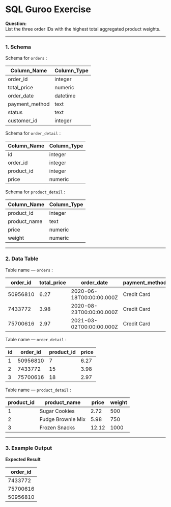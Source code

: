 # SQL Guroo Exercise

**Question:**  
List the three order IDs with the highest total aggregated product weights.

---

### 1. Schema
Schema for `orders` :  

| Column_Name    | Column_Type |
|----------------|-------------|
| order_id       | integer     |
| total_price    | numeric     |
| order_date     | datetime    |
| payment_method | text        |
| status         | text        |
| customer_id    | integer     |

Schema for `order_detail` :  

| Column_Name | Column_Type |
|-------------|-------------|
| id          | integer     |
| order_id    | integer     |
| product_id  | integer     |
| price       | numeric     |

Schema for `product_detail` :  

| Column_Name  | Column_Type |
|--------------|-------------|
| product_id   | integer     |
| product_name | text        |
| price        | numeric     |
| weight       | numeric     |

---

### 2. Data Table
Table name — `orders` :  

| order_id | total_price | order_date               | payment_method | status    | customer_id |
|----------|-------------|--------------------------|----------------|-----------|-------------|
| 50956810 | 6.27        | 2020-06-18T00:00:00.000Z | Credit Card    | processed | 706740      |
| 7433772  | 3.98        | 2020-08-23T00:00:00.000Z | Credit Card    | processed | 239532      |
| 75700616 | 2.97        | 2021-03-02T00:00:00.000Z | Credit Card    | processed | 573977      |

Table name — `order_detail` :  

| id | order_id | product_id | price |
|----|----------|------------|-------|
| 1  | 50956810 | 7          | 6.27  |
| 2  | 7433772  | 15         | 3.98  |
| 3  | 75700616 | 18         | 2.97  |

Table name — `product_detail` :  

| product_id | product_name       | price | weight |
|------------|--------------------|-------|--------|
| 1          | Sugar Cookies      | 2.72  | 500    |
| 2          | Fudge Brownie Mix  | 5.98  | 750    |
| 3          | Frozen Snacks      | 12.12 | 1000   |

---

### 3. Example Output
**Expected Result**  

| order_id |
|----------|
| 7433772  |
| 75700616 |
| 50956810 |
